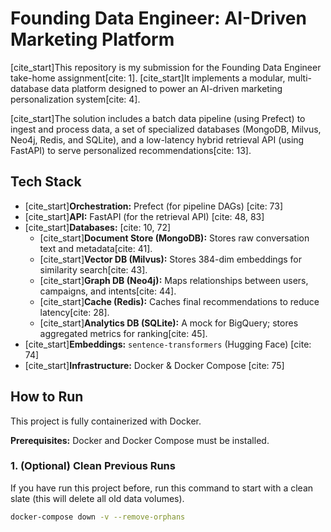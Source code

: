 # Founding Data Engineer: AI-Driven Marketing Platform

[cite_start]This repository is my submission for the Founding Data Engineer take-home assignment[cite: 1]. [cite_start]It implements a modular, multi-database data platform designed to power an AI-driven marketing personalization system[cite: 4].

[cite_start]The solution includes a batch data pipeline (using Prefect) to ingest and process data, a set of specialized databases (MongoDB, Milvus, Neo4j, Redis, and SQLite), and a low-latency hybrid retrieval API (using FastAPI) to serve personalized recommendations[cite: 13].

## Tech Stack

* [cite_start]**Orchestration:** Prefect (for pipeline DAGs) [cite: 73]
* [cite_start]**API:** FastAPI (for the retrieval API) [cite: 48, 83]
* [cite_start]**Databases:** [cite: 10, 72]
    * [cite_start]**Document Store (MongoDB):** Stores raw conversation text and metadata[cite: 41].
    * [cite_start]**Vector DB (Milvus):** Stores 384-dim embeddings for similarity search[cite: 43].
    * [cite_start]**Graph DB (Neo4j):** Maps relationships between users, campaigns, and intents[cite: 44].
    * [cite_start]**Cache (Redis):** Caches final recommendations to reduce latency[cite: 28].
    * [cite_start]**Analytics DB (SQLite):** A mock for BigQuery; stores aggregated metrics for ranking[cite: 45].
* [cite_start]**Embeddings:** `sentence-transformers` (Hugging Face) [cite: 74]
* [cite_start]**Infrastructure:** Docker & Docker Compose [cite: 75]

## How to Run

This project is fully containerized with Docker.

**Prerequisites:** Docker and Docker Compose must be installed.

### 1. (Optional) Clean Previous Runs

If you have run this project before, run this command to start with a clean slate (this will delete all old data volumes).

```bash
docker-compose down -v --remove-orphans
